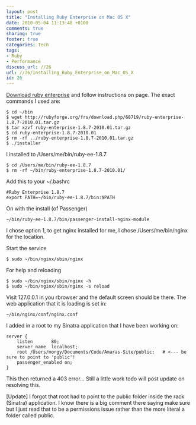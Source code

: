 ```yaml
---
layout: post
title: "Installing Ruby Enterprise on Mac OS X"
date: 2010-05-04 11:13:48 +0100 
comments: true
sharing: true
footer: true
categories: Tech
tags:
- Ruby
- Performance
discuss_url: //26
url: //26/Installing_Ruby_Enterprise_on_Mac_OS_X
id: 26
---
```

[Download ruby enterprise][rubyee] and follow instructions on page. The exact commands I used are:

    $ cd ~/bin
    $ wget http://rubyforge.org/frs/download.php/68719/ruby-enterprise-1.8.7-2010.01.tar.gz
    $ tar xzvf ruby-enterprise-1.8.7-2010.01.tar.gz
    $ cd ruby-enterprise-1.8.7-2010.01
    $ rm -rf ../ruby-enterprise-1.8.7-2010.01.tar.gz
    $ ./installer
 
I installed to /Users/me/bin/ruby-ee-1.8.7

    $ cd /Users/me/bin/ruby-ee-1.8.7
    $ rm -rf ~/bin/ruby-enterprise-1.8.7-2010.01/

Add this to your ~/.bashrc

    #Ruby Enterprise 1.8.7
    export PATH=~/bin/ruby-ee-1.8.7/bin:$PATH

On with the install (of Passenger)

    ~/bin/ruby-ee-1.8.7/bin/passenger-install-nginx-module

I chose option 1, to get nginx installed for me, I chose /Users/me/bin/nginx for the location.

Start the service

    $ sudo ~/bin/nginx/sbin/nginx

For help and reloading

    $ sudo ~/bin/nginx/sbin/nginx -h
    $ sudo ~/bin/nginx/sbin/nginx -s reload

Visit 127.0.0.1 in you rbrowser and the default screen should be there.
The web application that it is loading is set in:

    ~/bin/nginx/conf/nginx.conf

I added in a root to my Sinatra application that I have been working on:

    server {
        listen       80;
        server_name  localhost;
        root /Users/morgy/Documents/Code/Amaras-Site/public;   # <--- be sure to point to 'public'!
        passenger_enabled on;
    }

This then returned a 403 error...
Still a little work todo will post update on resolving this.

\[Update\]
I forgot that root had to point to the public folder inside the rack (Sinatra) application. I know there is a big comment there saying make sure but I just read that to be a permissions issue rather than the more literal a folder called public.


[rubyee]: http://www.rubyenterpriseedition.com/download.html
